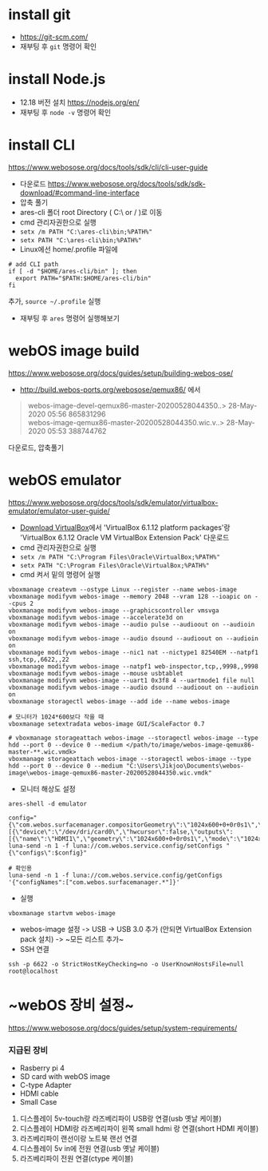 # install git
- https://git-scm.com/
- 재부팅 후 `git` 명령어 확인

# install Node.js
- 12.18 버전 설치 https://nodejs.org/en/
- 재부팅 후 `node -v` 명령어 확인

# install CLI
 https://www.webosose.org/docs/tools/sdk/cli/cli-user-guide
- 다운로드 https://www.webosose.org/docs/tools/sdk/sdk-download/#command-line-interface
- 압축 풀기
- ares-cli 폴더 root Directory ( C:\ or / )로 이동
- cmd 관리자권한으로 실행
- `setx /m PATH "C:\ares-cli\bin;%PATH%"`
- `setx PATH "C:\ares-cli\bin;%PATH%"`
- Linux에선 home/.profile 파일에 
```
# add CLI path
if [ -d "$HOME/ares-cli/bin" ]; then
  export PATH="$PATH:$HOME/ares-cli/bin"
fi
``` 
추가, `source ~/.profile` 실행
- 재부팅 후 `ares` 명령어 실행해보기


# webOS image build
https://www.webosose.org/docs/guides/setup/building-webos-ose/
- http://build.webos-ports.org/webosose/qemux86/   에서  
> webos-image-devel-qemux86-master-20200528044350..> 28-May-2020 05:56           865831296   
> webos-image-qemux86-master-20200528044350.wic.v..> 28-May-2020 05:53           388744762   

다운로드, 압축풀기

# webOS emulator
 https://www.webosose.org/docs/tools/sdk/emulator/virtualbox-emulator/emulator-user-guide/
- [Download VirtualBox](https://www.virtualbox.org/wiki/Downloads)에서 'VirtualBox 6.1.12 platform packages'랑 'VirtualBox 6.1.12 Oracle VM VirtualBox Extension Pack' 다운로드
- cmd 관리자권한으로 실행
- `setx /m PATH "C:\Program Files\Oracle\VirtualBox;%PATH%"`
- `setx PATH "C:\Program Files\Oracle\VirtualBox;%PATH%"`
- cmd 켜서 밑의 명령어 실행
```shell
vboxmanage createvm --ostype Linux --register --name webos-image
vboxmanage modifyvm webos-image --memory 2048 --vram 128 --ioapic on --cpus 2
vboxmanage modifyvm webos-image --graphicscontroller vmsvga
vboxmanage modifyvm webos-image --accelerate3d on
vboxmanage modifyvm webos-image --audio pulse --audioout on --audioin on
vboxmanage modifyvm webos-image --audio dsound --audioout on --audioin on
vboxmanage modifyvm webos-image --nic1 nat --nictype1 82540EM --natpf1 ssh,tcp,,6622,,22
vboxmanage modifyvm webos-image --natpf1 web-inspector,tcp,,9998,,9998
vboxmanage modifyvm webos-image --mouse usbtablet
vboxmanage modifyvm webos-image --uart1 0x3f8 4 --uartmode1 file null
vboxmanage modifyvm webos-image --audio dsound --audioout on --audioin on
vboxmanage storagectl webos-image --add ide --name webos-image

# 모니터가 1024*600보다 작을 때
vboxmanage setextradata webos-image GUI/ScaleFactor 0.7

# vboxmanage storageattach webos-image --storagectl webos-image --type hdd --port 0 --device 0 --medium </path/to/image/webos-image-qemux86-master-**.wic.vmdk>
vboxmanage storageattach webos-image --storagectl webos-image --type hdd --port 0 --device 0 --medium "C:\Users\Jikjoo\Documents\webos-image\webos-image-qemux86-master-20200528044350.wic.vmdk"
```
- 모니터 해상도 설정
```
ares-shell -d emulator

config="{\"com.webos.surfacemanager.compositorGeometry\":\"1024x600+0+0r0s1\",\"com.webos.surfacemanager.displayConfig\":[{\"device\":\"/dev/dri/card0\",\"hwcursor\":false,\"outputs\":[{\"name\":\"HDMI1\",\"geometry\":\"1024x600+0+0r0s1\",\"mode\":\"1024x600\"}]}]}"; luna-send -n 1 -f luna://com.webos.service.config/setConfigs "{\"configs\":$config}"

# 확인용
luna-send -n 1 -f luna://com.webos.service.config/getConfigs '{"configNames":["com.webos.surfacemanager.*"]}'
```
- 실행 
```
vboxmanage startvm webos-image
```
- webos-image 설정 -> USB -> USB 3.0 추가 (안되면 VirtualBox Extension pack 설치) -> ~모든 리스트 추가~
- SSH 연결
```
ssh -p 6622 -o StrictHostKeyChecking=no -o UserKnownHostsFile=null root@localhost
```


# ~webOS 장비 설정~
https://www.webosose.org/docs/guides/setup/system-requirements/  
### 지급된 장비
- Rasberry pi 4
- SD card with webOS image
- C-type Adapter
- HDMI cable
- Small Case

1. 디스플레이 5v-touch랑 라즈베리파이 USB랑 연결(usb 옛날 케이블)
1. 디스플레이 HDMI랑 라즈베리파이 왼쪽 small hdmi 랑 연결(short HDMI 케이블)
1. 라즈베리파이 랜선이랑 노트북 랜선 연결
1. 디스플레이 5v in에 전원 연결(usb 옛날 케이블)
1. 라즈베리파이 전원 연결(ctype 케이블)